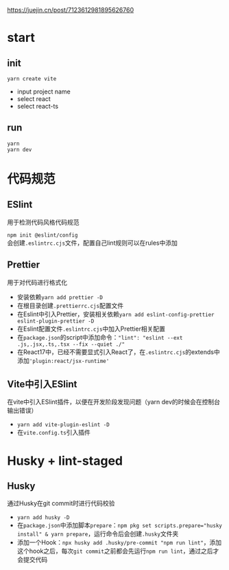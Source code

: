 https://juejin.cn/post/7123612981895626760

# start

## init

`yarn create vite`  
+ input project name
+ select react
+ select react-ts

## run
`yarn`  
`yarn dev`

# 代码规范

## ESlint

用于检测代码风格代码规范

`npm init @eslint/config`  
会创建`.eslintrc.cjs`文件，配置自己lint规则可以在rules中添加

## Prettier

用于对代码进行格式化

+ 安装依赖`yarn add prettier -D`
+ 在根目录创建`.prettierrc.cjs`配置文件
+ 在Eslint中引入Prettier，安装相关依赖`yarn add eslint-config-prettier eslint-plugin-prettier -D`
+ 在Eslint配置文件`.eslintrc.cjs`中加入Prettier相关配置
+ 在`package.json`的script中添加命令：`"lint": "eslint --ext .js,.jsx,.ts,.tsx --fix --quiet ./"`
+ 在React17中，已经不需要显式引入React了，在`.eslintrc.cjs`的extends中添加`'plugin:react/jsx-runtime'`

## Vite中引入ESlint

在vite中引入ESlint插件，以便在开发阶段发现问题（yarn dev的时候会在控制台输出错误）

+ `yarn add vite-plugin-eslint -D`
+ 在`vite.config.ts`引入插件

# Husky + lint-staged

## Husky

通过Husky在git commit时进行代码校验

+ `yarn add husky -D`
+ 在`package.json`中添加脚本`prepare`：`npm pkg set scripts.prepare="husky install" & yarn prepare`，运行命令后会创建`.husky`文件夹
+ 添加一个Hook：`npx husky add .husky/pre-commit "npm run lint"`，添加这个hook之后，每次`git commit`之前都会先运行`npm run lint`，通过之后才会提交代码